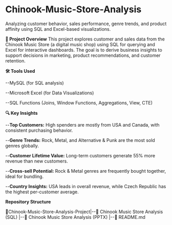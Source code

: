 # Chinook-Music-Store-Analysis
Analyzing customer behavior, sales performance, genre trends, and product affinity using SQL and Excel-based visualizations.

**📌 Project Overview**
This project explores customer and sales data from the Chinook Music Store (a digital music shop) using SQL for querying and Excel for interactive dashboards. The goal is to derive business insights to support decisions in marketing, product recommendations, and customer retention.

**🛠️ Tools Used**

--MySQL (for SQL analysis)

--Microsoft Excel (for Data Visualizations)

--SQL Functions (Joins, Window Functions, Aggregations, View, CTE)

**🔍 Key Insights**

--**Top Customers:** High spenders are mostly from USA and Canada, with consistent purchasing behavior.

--**Genre Trends:** Rock, Metal, and Alternative & Punk are the most sold genres globally.

--**Customer Lifetime Value:** Long-term customers generate 55% more revenue than new customers.

--**Cross-sell Potential:** Rock & Metal genres are frequently bought together, ideal for bundling.

--**Country Insights:** USA leads in overall revenue, while Czech Republic has the highest per-customer average.

**Repository Structure**

📁Chinook-Music-Store-Analysis-Project|--📜 Chinook Music Store Analysis (SQL) |--📜 Chinook Music Store Analysis (PPTX) |--📜 README.md






